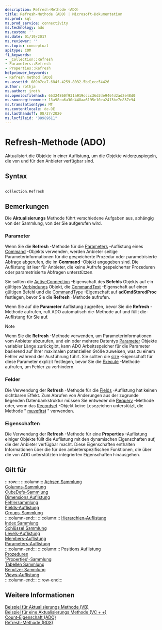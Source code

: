 ```yaml
---
description: Refresh-Methode (ADO)
title: Refresh-Methode (ADO) | Microsoft-Dokumentation
ms.prod: sql
ms.prod_service: connectivity
ms.technology: ado
ms.custom: ''
ms.date: 01/19/2017
ms.reviewer: ''
ms.topic: conceptual
apitype: COM
f1_keywords:
- _Collection::Refresh
- Parameters::Refresh
- Properties::Refresh
helpviewer_keywords:
- Refresh method [ADO]
ms.assetid: 089b7ca7-684f-4259-8032-5bd1ecc54426
author: rothja
ms.author: jroth
ms.openlocfilehash: 66324860f931a919cccc36d3de9464d2ad2e48d0
ms.sourcegitcommit: 18a98ea6a30d448aa6195e10ea2413be7e837e94
ms.translationtype: MT
ms.contentlocale: de-DE
ms.lasthandoff: 08/27/2020
ms.locfileid: "88989611"
---
```

# <a name="refresh-method-ado"></a>Refresh-Methode (ADO)
Aktualisiert die Objekte in einer Auflistung, um die Objekte widerzuspiegeln, die von und für den Anbieter verfügbar sind.  
  
## <a name="syntax"></a>Syntax  
  
```  
  
collection.Refresh  
```  
  
## <a name="remarks"></a>Bemerkungen  
 Die **Aktualisierungs** Methode führt verschiedene Aufgaben aus, abhängig von der Sammlung, von der Sie aufgerufen wird.  
  
### <a name="parameters"></a>Parameter  
 Wenn Sie die **Refresh** -Methode für die [Parameters](./parameters-collection-ado.md) -Auflistung eines [Command](./command-object-ado.md) -Objekts verwenden, werden Anbieter seitige Parameterinformationen für die gespeicherte Prozedur oder parametrisierte Abfrage abgerufen, die im **Command** -Objekt angegeben sind. Die Auflistung ist leer für Anbieter, die keine Aufrufe gespeicherter Prozeduren oder parametrisierte Abfragen unterstützen.  
  
 Sie sollten die [ActiveConnection](./activeconnection-property-ado.md) -Eigenschaft des **Befehls** Objekts auf ein gültiges [Verbindungs](./connection-object-ado.md) Objekt, die [CommandText](./commandtext-property-ado.md) -Eigenschaft auf einen gültigen Befehl und die [CommandType](./commandtype-property-ado.md) -Eigenschaft auf **adCmdStoredProc** festlegen, bevor Sie die **Refresh** -Methode aufrufen.  
  
 Wenn Sie auf die **Parameter** Auflistung zugreifen, bevor Sie die **Refresh** -Methode aufrufen, ruft ADO automatisch die-Methode auf und füllt die-Auflistung für Sie auf.  
  
> [!NOTE]
>  Wenn Sie die **Refresh** -Methode verwenden, um Parameterinformationen vom Anbieter abzurufen, und ein oder mehrere Datentyp [Parameter](./parameter-object.md) Objekte variabler Länge zurückgibt, kann ADO Arbeitsspeicher für die Parameter basierend auf Ihrer maximalen potenziellen Größe zuweisen, was zu einem Fehler während der Ausführung führt. Sie sollten die [size](./size-property-ado-parameter.md) -Eigenschaft für diese Parameter explizit festlegen, bevor Sie die [Execute](./execute-method-ado-command.md) -Methode aufrufen, um Fehler zu verhindern.  
  
### <a name="fields"></a>Felder  
 Die Verwendung der **Refresh** -Methode für die [Fields](./fields-collection-ado.md) -Auflistung hat keinen sichtbaren Effekt. Zum Abrufen von Änderungen aus der zugrunde liegenden Datenbankstruktur müssen Sie entweder die [Requery](./requery-method.md) -Methode oder, wenn das [Recordset](./recordset-object-ado.md) -Objekt keine Lesezeichen unterstützt, die Methode " [muvefirst](./movefirst-movelast-movenext-and-moveprevious-methods-ado.md) " verwenden.  
  
### <a name="properties"></a>Eigenschaften  
 Die Verwendung der **Refresh** -Methode für eine **Properties** -Auflistung einiger Objekte füllt die Auflistung mit den dynamischen Eigenschaften auf, die der Anbieter verfügbar macht. Diese Eigenschaften enthalten Informationen über die für den anbieterspezifischen Funktionen, die über die von ADO unterstützten integrierten Eigenschaften hinausgehen.  
  
## <a name="applies-to"></a>Gilt für  

:::row:::
    :::column:::
        [Achsen Sammlung](../ado-md-api/axes-collection-ado-md.md)  
        [Columns-Sammlung](../adox-api/columns-collection-adox.md)  
        [CubeDefs-Sammlung](../ado-md-api/cubedefs-collection-ado-md.md)  
        [Dimensions Auflistung](../ado-md-api/dimensions-collection-ado-md.md)  
        [Fehlersammlung](./errors-collection-ado.md)  
        [Fields-Auflistung](./fields-collection-ado.md)  
        [Groups-Sammlung](../adox-api/groups-collection-adox.md)  
    :::column-end:::
    :::column:::
        [Hierarchien-Auflistung](../ado-md-api/hierarchies-collection-ado-md.md)  
        [Index Sammlung](../adox-api/indexes-collection-adox.md)  
        [Schlüssel Sammlung](../adox-api/keys-collection-adox.md)  
        [Levels-Auflistung](../ado-md-api/levels-collection-ado-md.md)  
        [Members-Auflistung](../ado-md-api/members-collection-ado-md.md)  
        [Parameters-Auflistung](./parameters-collection-ado.md)  
    :::column-end:::
    :::column:::
        [Positions Auflistung](../ado-md-api/positions-collection-ado-md.md)  
        [Prozeduren](../adox-api/procedures-collection-adox.md)  
        ['Properties'-Sammlung](./properties-collection-ado.md)  
        [Tabellen Sammlung](../adox-api/tables-collection-adox.md)  
        [Benutzer Sammlung](../adox-api/users-collection-adox.md)  
        [Views-Auflistung](../adox-api/views-collection-adox.md)  
    :::column-end:::
:::row-end:::

## <a name="see-also"></a>Weitere Informationen  
 [Beispiel für Aktualisierungs Methode (VB)](./refresh-method-example-vb.md)   
 [Beispiel für eine Aktualisierungs Methode (VC + +)](./refresh-method-example-vc.md)   
 [Count-Eigenschaft (ADO)](./count-property-ado.md)   
 [Refresh-Methode (RDS)](../rds-api/refresh-method-rds.md)